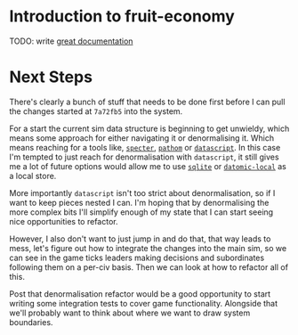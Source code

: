# Introduction to fruit-economy

TODO: write [great documentation](http://jacobian.org/writing/what-to-write/)

# Next Steps
There's clearly a bunch of stuff that needs to be done first before I can pull the changes started at `7a72fb5` into the system.

For a start the current sim data structure is beginning to get unwieldy, which means some approach for either navigating it or denormalising it.
Which means reaching for a tools like, [`specter`](https://github.com/redplanetlabs/specter), [`pathom`](https://github.com/wilkerlucio/pathom) or [`datascript`](https://github.com/tonsky/datascript/).
In this case I'm tempted to just reach for denormalisation with `datascript`, it still gives me a lot of future options would allow me to use [`sqlite`](https://github.com/someteam/acha/blob/0.2.0/src-clj/acha/db.clj#L67) or [`datomic-local`](https://docs.datomic.com/cloud/dev-local.html) as a local store.

More importantly `datascript` isn't too strict about denormalisation, so if I want to keep pieces nested I can. I'm hoping that by denormalising the more complex bits I'll simplify enough of my state that I can start seeing nice opportunities to refactor.

However, I also don't want to just jump in and do that, that way leads to mess, let's figure out how to integrate the changes into the main sim, so we can see in the game ticks leaders making decisions and subordinates following them on a per-civ basis. Then we can look at how to refactor all of this.

Post that denormalisation refactor would be a good opportunity to start writing some integration tests to cover game functionality. Alongside that we'll probably want to think about where we want to draw system boundaries.
